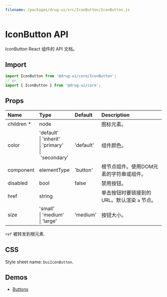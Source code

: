 ```yaml
---
filename: /packages/drug-ui/src/IconButton/IconButton.js
---
```


# IconButton API

<p class="description">IconButton React 组件的 API 文档。</p>

## Import

```js
import IconButton from '@drug-ui/core/IconButton';
// or
import { IconButton } from '@drug-ui/core';
```

## Props

| Name | Type | Default | Description |
|:-----|:-----|:--------|:------------|
| <span class="prop-name required">children&nbsp;*</span> | <span class="prop-type">node</span> |  | 图标元素。 |
| <span class="prop-name">color</span> | <span class="prop-type">'default'<br>&#124;&nbsp;'inherit'<br>&#124;&nbsp;'primary'<br>&#124;&nbsp;'secondary'</span> | <span class="prop-default">'default'</span> | 组件颜色。 |
| <span class="prop-name">component</span> | <span class="prop-type">elementType</span> | <span class="prop-default">'button'</span> | 根节点组件。使用DOM元素的字符串或组件。 |
| <span class="prop-name">disabled</span> | <span class="prop-type">bool</span> | <span class="prop-default">false</span> | 禁用按钮。 |
| <span class="prop-name">href</span> | <span class="prop-type">string</span> |  | 单击按钮时要链接到的URL。默认渲染 ```a``` 节点。 |
| <span class="prop-name">size</span> | <span class="prop-type">'small'<br>&#124;&nbsp;'medium'<br>&#124;&nbsp;'large'</span> | <span class="prop-default">'medium'</span> | 按钮大小。 |

`ref` 被转发到根元素.

## CSS

Style sheet name: `DuiIconButton`.

## Demos

- [Buttons](/components/Buttons/)




